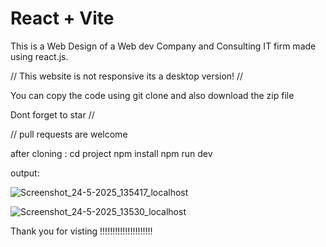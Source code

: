 # React + Vite

This is a Web Design of a Web dev Company and Consulting IT firm made using react.js. 

// This website is not responsive its a desktop version! //

You can copy the code using git clone and also download the zip file

Dont forget to star // 

// pull requests are welcome 

after cloning :
cd project
npm install
npm run dev

output: 

![Screenshot_24-5-2025_135417_localhost](https://github.com/user-attachments/assets/383e5cc0-fae4-4cf4-a7e7-b641a257d703)

![Screenshot_24-5-2025_13530_localhost](https://github.com/user-attachments/assets/19ef67b0-b77d-4258-a808-f5ad330b9d58)


Thank you for visting !!!!!!!!!!!!!!!!!!!!!
